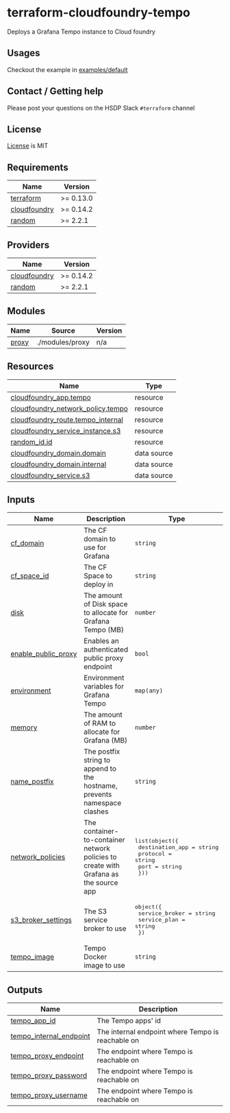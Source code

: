 # terraform-cloudfoundry-tempo

Deploys a Grafana Tempo instance to Cloud foundry

## Usages

Checkout the example in [examples/default](./examples/default)

<!--- BEGIN_TF_DOCS --->
<!--- END_TF_DOCS --->

## Contact / Getting help

Please post your questions on the HSDP Slack `#terraform` channel

## License

[License](./LICENSE.md) is MIT

<!-- BEGIN_TF_DOCS -->
## Requirements

| Name | Version |
|------|---------|
| <a name="requirement_terraform"></a> [terraform](#requirement\_terraform) | >= 0.13.0 |
| <a name="requirement_cloudfoundry"></a> [cloudfoundry](#requirement\_cloudfoundry) | >= 0.14.2 |
| <a name="requirement_random"></a> [random](#requirement\_random) | >= 2.2.1 |

## Providers

| Name | Version |
|------|---------|
| <a name="provider_cloudfoundry"></a> [cloudfoundry](#provider\_cloudfoundry) | >= 0.14.2 |
| <a name="provider_random"></a> [random](#provider\_random) | >= 2.2.1 |

## Modules

| Name | Source | Version |
|------|--------|---------|
| <a name="module_proxy"></a> [proxy](#module\_proxy) | ./modules/proxy | n/a |

## Resources

| Name | Type |
|------|------|
| [cloudfoundry_app.tempo](https://registry.terraform.io/providers/cloudfoundry-community/cloudfoundry/latest/docs/resources/app) | resource |
| [cloudfoundry_network_policy.tempo](https://registry.terraform.io/providers/cloudfoundry-community/cloudfoundry/latest/docs/resources/network_policy) | resource |
| [cloudfoundry_route.tempo_internal](https://registry.terraform.io/providers/cloudfoundry-community/cloudfoundry/latest/docs/resources/route) | resource |
| [cloudfoundry_service_instance.s3](https://registry.terraform.io/providers/cloudfoundry-community/cloudfoundry/latest/docs/resources/service_instance) | resource |
| [random_id.id](https://registry.terraform.io/providers/random/latest/docs/resources/id) | resource |
| [cloudfoundry_domain.domain](https://registry.terraform.io/providers/cloudfoundry-community/cloudfoundry/latest/docs/data-sources/domain) | data source |
| [cloudfoundry_domain.internal](https://registry.terraform.io/providers/cloudfoundry-community/cloudfoundry/latest/docs/data-sources/domain) | data source |
| [cloudfoundry_service.s3](https://registry.terraform.io/providers/cloudfoundry-community/cloudfoundry/latest/docs/data-sources/service) | data source |

## Inputs

| Name | Description | Type | Default | Required |
|------|-------------|------|---------|:--------:|
| <a name="input_cf_domain"></a> [cf\_domain](#input\_cf\_domain) | The CF domain to use for Grafana | `string` | n/a | yes |
| <a name="input_cf_space_id"></a> [cf\_space\_id](#input\_cf\_space\_id) | The CF Space to deploy in | `string` | n/a | yes |
| <a name="input_disk"></a> [disk](#input\_disk) | The amount of Disk space to allocate for Grafana Tempo (MB) | `number` | `4980` | no |
| <a name="input_enable_public_proxy"></a> [enable\_public\_proxy](#input\_enable\_public\_proxy) | Enables an authenticated public proxy endpoint | `bool` | `false` | no |
| <a name="input_environment"></a> [environment](#input\_environment) | Environment variables for Grafana Tempo | `map(any)` | `{}` | no |
| <a name="input_memory"></a> [memory](#input\_memory) | The amount of RAM to allocate for Grafana (MB) | `number` | `512` | no |
| <a name="input_name_postfix"></a> [name\_postfix](#input\_name\_postfix) | The postfix string to append to the hostname, prevents namespace clashes | `string` | `""` | no |
| <a name="input_network_policies"></a> [network\_policies](#input\_network\_policies) | The container-to-container network policies to create with Grafana as the source app | <pre>list(object({<br>    destination_app = string<br>    protocol        = string<br>    port            = string<br>  }))</pre> | `[]` | no |
| <a name="input_s3_broker_settings"></a> [s3\_broker\_settings](#input\_s3\_broker\_settings) | The S3 service broker to use | <pre>object({<br>    service_broker = string<br>    service_plan   = string<br>  })</pre> | <pre>{<br>  "service_broker": "hsdp-s3",<br>  "service_plan": "s3_bucket"<br>}</pre> | no |
| <a name="input_tempo_image"></a> [tempo\_image](#input\_tempo\_image) | Tempo Docker image to use | `string` | `"loafoe/cf-tempo:latest"` | no |

## Outputs

| Name | Description |
|------|-------------|
| <a name="output_tempo_app_id"></a> [tempo\_app\_id](#output\_tempo\_app\_id) | The Tempo apps' id |
| <a name="output_tempo_internal_endpoint"></a> [tempo\_internal\_endpoint](#output\_tempo\_internal\_endpoint) | The internal endpoint where Tempo is reachable on |
| <a name="output_tempo_proxy_endpoint"></a> [tempo\_proxy\_endpoint](#output\_tempo\_proxy\_endpoint) | The endpoint where Tempo is reachable on |
| <a name="output_tempo_proxy_password"></a> [tempo\_proxy\_password](#output\_tempo\_proxy\_password) | The endpoint where Tempo is reachable on |
| <a name="output_tempo_proxy_username"></a> [tempo\_proxy\_username](#output\_tempo\_proxy\_username) | The endpoint where Tempo is reachable on |
<!-- END_TF_DOCS -->